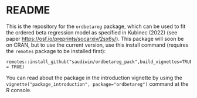 README
================

This is the repository for the `ordbetareg` package, which can be used
to fit the ordered beta regression model as specified in Kubinec (2022)
(see paper <https://osf.io/preprints/socarxiv/2sx6y/>). This package
will soon be on CRAN, but to use the current version, use this install
command (requires the `remotes` package to be installed first):

    remotes::install_github("saudiwin/ordbetareg_pack",build_vignettes=TRUE,dependencies = TRUE)

You can read about the package in the introduction vignette by using the
`vignette("package_introduction", package="ordbetareg")` command at the
R console.
